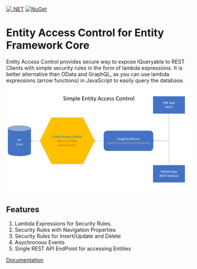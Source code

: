 [![.NET](https://github.com/neurospeech/entity-access-control/actions/workflows/dotnet.yml/badge.svg)](https://github.com/neurospeech/entity-access-control/actions/workflows/dotnet.yml) [![NuGet](https://img.shields.io/nuget/v/NeuroSpeech.EntityAccessControl.svg?label=NuGet)](https://www.nuget.org/packages/NeuroSpeech.EntityAccessControl)

# Entity Access Control for Entity Framework Core
Entity Access Control provides secure way to expose IQueryable to REST Clients with simple security rules in the form of lambda expressions. It is better alternative than OData and GraphQL, as you can use lambda expressions (arrow functions) in JavaScript to easily query the database.

![Entity Acess Control](https://github.com/neurospeech/entity-access-control/blob/main/EntityAccessControl.png?raw=true)

## Features
1. Lambda Expressions for Security Rules.
2. Security Rules with Navigation Properties
3. Security Rules for Insert/Update and Delete
4. Asychronous Events
5. Single REST API EndPoint for accessing Entities

[Documentation](https://github.com/neurospeech/entity-access-control/wiki)
